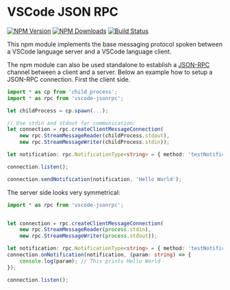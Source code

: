 # VSCode JSON RPC

[![NPM Version](https://img.shields.io/npm/v/vscode-jsonrpc.svg)](https://npmjs.org/package/vscode-jsonrpc)
[![NPM Downloads](https://img.shields.io/npm/dm/vscode-jsonrpc.svg)](https://npmjs.org/package/vscode-jsonrpc)
[![Build Status](https://travis-ci.org/Microsoft/vscode-languageserver-node.svg?branch=master)](https://travis-ci.org/Microsoft/vscode-languageserver-node)

This npm module implements the base messaging protocol spoken between a VSCode language server and a VSCode language client.

The npm module can also be used standalone to establish a [JSON-RPC](http://www.jsonrpc.org/) channel between
a client and a server. Below an example how to setup a JSON-RPC connection. First the client side.

```ts
import * as cp from 'child_process';
import * as rpc from 'vscode-jsonrpc';

let childProcess = cp.spawn(...);

// Use stdin and stdout for communication:
let connection = rpc.createClientMessageConnection(
	new rpc.StreamMessageReader(childProcess.stdout),
	new rpc.StreamMessageWriter(childProcess.stdin));

let notification: rpc.NotificationType<string> = { method: 'testNotification' };

connection.listen();

connection.sendNotification(notification, 'Hello World');
```

The server side looks very symmetrical:

```ts
import * as rpc from 'vscode-jsonrpc';


let connection = rpc.createClientMessageConnection(
	new rpc.StreamMessageReader(process.stdin),
	new rpc.StreamMessageWriter(process.stdout));

let notification: rpc.NotificationType<string> = { method: 'testNotification' };
connection.onNotification(notification, (param: string) => {
	console.log(param); // This prints Hello World
});

connection.listen();
```
